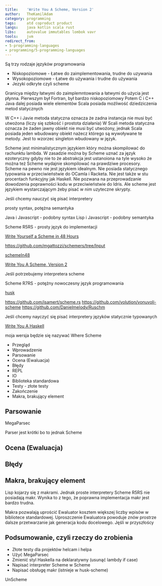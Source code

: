 ```yaml
---
title:    'Write You A Scheme, Version 2'
author:   TheKamilAdam
category: programming
tags:     atd coproduct product
langs:    java kotlin scala rust
libs:     autovalue immutables lombok vavr
tools:    jvm
redirect_from:
- 5-programming-languages
- programming/5-programming-languages
---
```


Są trzy rodzaje języków programowania
* Niskopoziomowe - Łatwe do zaimplementowania, trudne do uzywania
* Wysokopoziomowe - Łatwe do używania i trudne do używania
* Jezyki odkryte czyli scheme

Granicya między łatwymi do zaimplemntowania a łatwymi do użycia jest płynna.
Pierwszym był Fortran, był bardzo niskopoziomowy
Potem C i C++
Java dalej posiada wiele elementów
Scala posiada możliwość dziedziczenia metod statycznych  

W C++ i Javie metoda statyczna oznacza że zadna instancja nie musi być utwożona (liczy się szbkość i prostota działania)
W Scali metoda statyczna oznacza że żaden jawny obiekt nie musi być utwożony, jednak Scala posiada jeden wbudowany obiekt nażecz którego są wywoływane te metody. Jest to wzorzec singleton wbudowany w język.

Scheme jest minimalistycznym językiem który można skompilować do rachunktu lambda.
W zasadzie można by Scheme uznać za język ezoteryczny gdyby nie to że abstrakcja jest ustanoiona na tyle wysoko że można też Scheme wydajnie skompilować na prawdziwe procesory.
Scheme na pewno nie jest językiem idealnym. Nie posiada statycznego typowania w przeciwieństwie do OCamla i Racketa. Nie jest także w stu procentach funkcyjny jak Haskell. Nie pozwana na przeprowadzanie dowodzenia poprawności kodu w przeciwieństwie do Idris.
Ale scheme jest językiem wystarczającym żeby pisać w nim uzyteczne skrypty.





Jeśli chcemy nauczyć się pisać interpretery

prosty syntax, potężna semantyka

Java i Javascript - podobny syntax
Lisp i Javascript - podobny semantyka

Scheme R5RS - prosty język do implementacji

[Write Yourself a Scheme in 48 Hours](https://en.wikibooks.org/wiki/Write_Yourself_a_Scheme_in_48_Hours)


https://github.com/mgattozzi/schemers/tree/Input

[schemeIn48](https://helvm.online/scheme48/)

[Write You A Scheme, Version 2](https://wespiser.com/writings/wyas/home.html)

Jeśli potrzebujemy interpretera scheme

Scheme R7RS - potężny nowoczesny język programowania

[husk](http://justinethier.github.io/husk-scheme/)

https://github.com/isamert/scheme.rs
https://github.com/volution/vonuvoli-scheme
https://github.com/Danielmelody/Ruschm

Jeśli chcemy nayczyć się pisać interpretery języków statycznie typowanych

[Write You A Haskell](http://dev.stephendiehl.com/fun/)

moja wersja będzie się nazywać Where Scheme


* Przegląd
* Wprowadzenie
* Parsowanie
* Ocena (Ewaluacja)
* Błędy
* REPL
* IO
* Biblioteka standardowa
* Testy - złote testy
* Zakończenie
* Makra, brakujący element

## Parsowanie

MegaParsec

Parser jest krótki bo to jednak Scheme

## Ocena (Ewaluacja)

## Błędy



## Makra, brakujący element
Lisp kojarzy się z makrami.
Jednak proste interpretery Scheme R5RS nie posiadają makr.
Wynika to z tego,
że poprawna implementacja makr jest bardzo trudna.

Makra pozwalają uprościć Ewaluator kosztem większej liczby wpisów w bibliotece standardowej.
Uproszczenie Ewaluatora powoduje znów prostrze dalsze przetwarzanie jak generacja kodu docelowego.
Jęśli w przyszłoścy

## Podsumowanie, czyli rzeczy do zrobienia

* Złote testy dla projektów helcam i helpa
* Użyć MegaParsec
* Zmienić styl Haskella na deklaratywny (usunąć lambdy if case)
* Napisać interpreter Scheme w Scheme
* Napisać obsługę makr (istnieje w husk-scheme)

UnScheme
